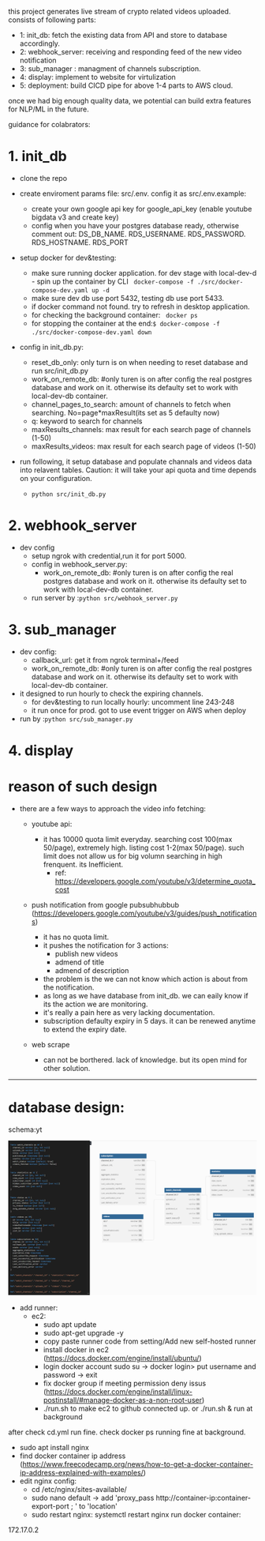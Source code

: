 this project generates live stream of crypto related videos uploaded.
consists of following parts: 
- 1: init_db: fetch the existing data from API and store to database accordingly.
- 2: webhook_server: receiving and responding feed of the new video notification
- 3: sub_manager : managment of channels subscription. 
- 4: display: implement to website for virtulization
- 5: deployment: build CICD pipe for above 1-4 parts to AWS cloud.

once we had big enough quality data, we potential can build extra features for NLP/ML in the future. 

guidance for colabrators:
# 1. init_db 
- clone the repo
- create enviroment params file: src/.env. config it as src/.env.example:
    - create your own google api key for google_api_key (enable youtube bigdata v3 and create key)
    - config when you have your postgres database ready, otherwise comment out: DS_DB_NAME. RDS_USERNAME. RDS_PASSWORD. RDS_HOSTNAME. RDS_PORT

- setup docker for dev&testing:  
    - make sure running docker application. for dev stage with local-dev-d    - spin up the container by CLI ``` docker-compose -f ./src/docker-compose-dev.yaml up -d```
    - make sure dev db use port 5432, testing db use port 5433.
    - if docker command not found. try to refresh in desktop application.
    - for checking the background container: ``` docker ps```
    - for stopping the container at the end:``` $ docker-compose -f ./src/docker-compose-dev.yaml down ```

- config in init_db.py:
    - reset_db_only: only turn is on when needing to reset database and run src/init_db.py
    - work_on_remote_db: #only turen is on after config the real postgres database and work on it. otherwise its defaulty set to work with local-dev-db container.
    - channel_pages_to_search: amount of channels to fetch when searching. No=page*maxResult(its set as 5 defaulty now)
    - q: keyword to search for channels
    - maxResults_channels: max result for each search page of channels (1-50)
    - maxResults_videos: max result for each search page of videos (1-50)

- run following, it setup database and populate channals and videos data into relavent tables. Caution: it will take your api quota and time depends on your configuration.
    - ```python src/init_db.py```

# 2. webhook_server
- dev config
    - setup ngrok with credential,run it for port 5000. 
    - config in webhook_server.py:
        - work_on_remote_db: #only turen is on after config the real postgres database and work on it. otherwise its defaulty set to work with local-dev-db container.
    - run server by :```python src/webhook_server.py``` 

# 3. sub_manager
- dev config:
    - callback_url: get it from ngrok terminal+/feed
    - work_on_remote_db: #only turen is on after config the real postgres database and work on it. otherwise its defaulty set to work with local-dev-db container.
- it designed to run hourly to check the expiring channels.  
    - for dev&testing to run locally hourly: uncomment line 243-248 
    - it run once for prod. got to use event trigger on AWS when deploy
- run by :```python src/sub_manager.py``` 
# 4. display



# reason of such design
- there are a few ways to approach the video info fetching:
    - youtube api:
        - it has 10000 quota limit everyday. searching cost 100(max 50/page), extremely high. listing cost 1-2(max 50/page). such limit does not allow us for big volumn searching in high frenquent. its Inefficient.
            - ref: https://developers.google.com/youtube/v3/determine_quota_cost
    - push notification from google pubsubhubbub (https://developers.google.com/youtube/v3/guides/push_notifications)
        - it has no quota limit.
        - it pushes the notification for 3 actions: 
            - publish new videos
            - admend of title
            - admend of description
        - the problem is the we can not know which action is about from the notification.
        - as long as we have database from init_db. we can eaily know if its the action we are monitoring.
        - it's really a pain here as very lacking documentation. 
        - subscription defaulty expiry in 5 days. it can be renewed anytime to extend the expiry date.
        
    - web scrape 
        - can not be borthered. lack of knowledge. but its open mind for other solution.


---

# database design:

schema:yt


 ![Alt text](md_images/image.png)



- add runner:
    - ec2:
        - sudo apt update
        - sudo apt-get upgrade -y
        - copy paste runner code from setting/Add new self-hosted runner
        - install docker in ec2  (https://docs.docker.com/engine/install/ubuntu/)
        - login docker account sudo su -> docker login> put username and password -> exit
        - fix docker group if meeting permission deny issus (https://docs.docker.com/engine/install/linux-postinstall/#manage-docker-as-a-non-root-user)
        - ./run.sh to make ec2 to github connected up. or ./run.sh & run at background

after check cd.yml run fine. check docker ps running fine at background.
- sudo apt install nginx
- find docker container ip address (https://www.freecodecamp.org/news/how-to-get-a-docker-container-ip-address-explained-with-examples/)
- edit nginx config:
    - cd /etc/nginx/sites-available/
    - sudo nano default -> add 'proxy_pass http://container-ip:container-export-port ; ' to 'location'
    - sudo restart nginx: systemctl restart nginx
run docker container:


172.17.0.2